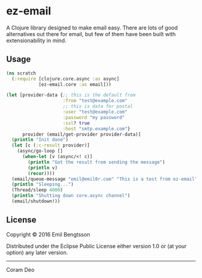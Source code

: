# ez-email

A Clojure library designed to make email easy. There are lots of good alternatives out there for email, but few of them have been built with extensionability in mind.

## Usage

```clojure
(ns scratch
  (:require [clojure.core.async :as async]
            [ez-email.core :as email]))

(let [provider-data {;; this is the default from
                     :from "test@example.com"
                     ;; this is data for postal
                     :user "test@example.com"
                     :password "my password"
                     :ssl? true
                     :host "smtp.example.com"}
      provider (email/get-provider provider-data)]
  (println "Init done")
  (let [c (:c-result provider)]
    (async/go-loop []
      (when-let [v (async/<! c)]
        (println "Got the result from sending the message")
        (println v)
        (recur))))
  (email/queue-message "emil@emil0r.com" "This is a test from ez-email" "nt")
  (println "Sleeping...")
  (Thread/sleep 4000)
  (println "Shutting down core.async channel")
  (email/shutdown!))

```

## License

Copyright © 2016 Emil Bengtsson

Distributed under the Eclipse Public License either version 1.0 or (at
your option) any later version.

---

Coram Deo
